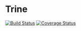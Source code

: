 # Trine

[![Build Status](https://travis-ci.org/jussi-kalliokoski/trine.svg?branch=master)](https://travis-ci.org/jussi-kalliokoski/trine)
[![Coverage Status](https://img.shields.io/coveralls/jussi-kalliokoski/trine.svg)](https://coveralls.io/r/jussi-kalliokoski/trine)
